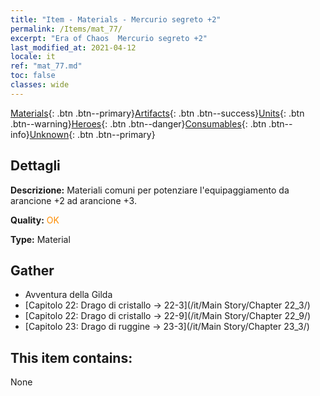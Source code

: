 ```yaml
---
title: "Item - Materials - Mercurio segreto +2"
permalink: /Items/mat_77/
excerpt: "Era of Chaos  Mercurio segreto +2"
last_modified_at: 2021-04-12
locale: it
ref: "mat_77.md"
toc: false
classes: wide
---
```

 [Materials](/it/Items/){: .btn .btn--primary}[Artifacts](/it/Items/Artifacts/){: .btn .btn--success}[Units](/it/Items/Units/){: .btn .btn--warning}[Heroes](/it/Items/Heroes/){: .btn .btn--danger}[Consumables](/it/Items/Consumables/){: .btn .btn--info}[Unknown](/it/Items/Unknown/){: .btn .btn--primary}

## Dettagli
 **Descrizione:** Materiali comuni per potenziare l'equipaggiamento da arancione +2 ad arancione +3.

 **Quality:** <span style="color: #FF8C00">OK</span>

 **Type:** Material

## Gather

*    Avventura della Gilda 
*    [Capitolo 22: Drago di cristallo -> 22-3](/it/Main Story/Chapter 22_3/) 
*    [Capitolo 22: Drago di cristallo -> 22-9](/it/Main Story/Chapter 22_9/) 
*    [Capitolo 23: Drago di ruggine -> 23-3](/it/Main Story/Chapter 23_3/) 

## This item contains:

  None


